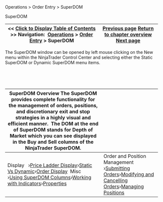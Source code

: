 ﻿


Operations \> Order Entry \> SuperDOM






















SuperDOM







| \<\< [Click to Display Table of Contents](superdom.md) \>\> **Navigation:**     [Operations](operations.md) \> [Order Entry](order_entry.md) \> SuperDOM | [Previous page](properties_order_ticket.md) [Return to chapter overview](order_entry.md) [Next page](price_ladder_display.md) |
| --- | --- |











The SuperDOM window can be opened by left mouse clicking on the New menu within the NinjaTrader Control Center and selecting either the Static SuperDOM or Dynamic SuperDOM menu items.


 


 




| SuperDOM Overview The SuperDOM provides complete functionality for the management of orders, positions, and discretionary exit and stop strategies in a highly visual and efficient manner.  The DOM at the end of SuperDOM stands for Depth of Market which you can see displayed in the Buy and Sell columns of the NinjaTrader SuperDOM. | |
| --- | --- |
| Display   ›[Price Ladder Display](price_ladder_display.md)›[Static Vs Dynamic](static_vs_dynamic_price_ladder.md)›[Order Display](order_display.md)  Misc   ›[Using SuperDOM Columns](using_superdom_columns.md)›[Working with Indicators](working_with_indicators_superdom.md)›[Properties](properties_superdom.md) | Order and Position Management   ›[Submitting Orders](submitting_orders_superdom.md)›[Modifying and Cancelling Orders](modifying_and_cancelling_orders_superdom.md)›[Managing Positions](managing_positions_superdom.md) |










